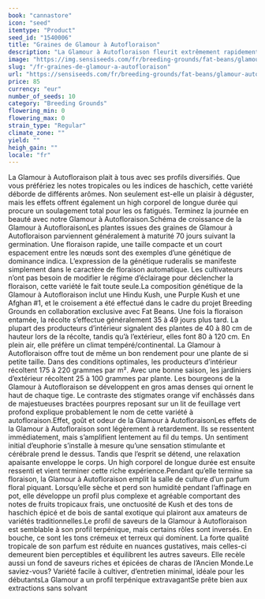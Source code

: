 ```yaml
---
book: "cannastore"
icon: "seed"
itemtype: "Product"
seed_id: "1540006"
title: "Graines de Glamour à Autofloraison"
description: "La Glamour à Autofloraison fleurit extrêmement rapidement et est compacte. Niveaux de THC de 19 à 23%. Profils onctueux et terreux aux nuances tropicales."
image: "https://img.sensiseeds.com/fr/breeding-grounds/fat-beans/glamour-autofloraison-image.png"
slug: "/fr-graines-de-glamour-a-autofloraison"
url: "https://sensiseeds.com/fr/breeding-grounds/fat-beans/glamour-autofloraison?a_aid=cannastore"
price: 85
currency: "eur"
number_of_seeds: 10
category: "Breeding Grounds"
flowering_min: 0
flowering_max: 0
strain_type: "Regular"
climate_zone: ""
yield: ""
heigh_gain: ""
locale: "fr"
---
```

La Glamour à Autofloraison plait à tous avec ses profils diversifiés. Que vous préfériez les notes tropicales ou les indices de haschich, cette variété déborde de différents arômes. Non seulement est-elle un plaisir à déguster, mais les effets offrent également un high corporel de longue durée qui procure un soulagement total pour les os fatigués. Terminez la journée en beauté avec notre Glamour à Autofloraison.Schéma de croissance de la Glamour à AutofloraisonLes plantes issues des graines de Glamour à Autofloraison parviennent généralement à maturité 70 jours suivant la germination. Une floraison rapide, une taille compacte et un court espacement entre les nœuds sont des exemples d’une génétique de dominance indica. L’expression de la génétique ruderalis se manifeste simplement dans le caractère de floraison automatique. Les cultivateurs n’ont pas besoin de modifier le régime d’éclairage pour déclencher la floraison, cette variété le fait toute seule.La composition génétique de la Glamour à Autofloraison inclut une Hindu Kush, une Purple Kush et une Afghan #1, et le croisement a été effectué dans le cadre du projet Breeding Grounds en collaboration exclusive avec Fat Beans. Une fois la floraison entamée, la récolte s’effectue généralement 35 à 49 jours plus tard. La plupart des producteurs d’intérieur signalent des plantes de 40 à 80 cm de hauteur lors de la récolte, tandis qu’à l’extérieur, elles font 80 à 120 cm. En plein air, elle préfère un climat tempéré/continental. La Glamour à Autofloraison offre tout de même un bon rendement pour une plante de si petite taille. Dans des conditions optimales, les producteurs d’intérieur récoltent 175 à 220 grammes par m². Avec une bonne saison, les jardiniers d’extérieur récoltent 25 à 100 grammes par plante. Les bourgeons de la Glamour à Autofloraison se développent en gros amas denses qui ornent le haut de chaque tige. Le contraste des stigmates orange vif enchâssés dans de majestueuses bractées pourpres reposant sur un lit de feuillage vert profond explique probablement le nom de cette variété à autofloraison.Effet, goût et odeur de la Glamour à AutofloraisonLes effets de la Glamour à Autofloraison sont légèrement à retardement. Ils se ressentent immédiatement, mais s’amplifient lentement au fil du temps. Un sentiment initial d’euphorie s’installe à mesure qu’une sensation stimulante et cérébrale prend le dessus. Tandis que l’esprit se détend, une relaxation apaisante enveloppe le corps. Un high corporel de longue durée est ensuite ressenti et vient terminer cette riche expérience.Pendant qu’elle termine sa floraison, la Glamour à Autofloraison emplit la salle de culture d’un parfum floral piquant. Lorsqu’elle sèche et perd son humidité pendant l’affinage en pot, elle développe un profil plus complexe et agréable comportant des notes de fruits tropicaux frais, une onctuosité de Kush et des tons de haschich épicé et de bois de santal exotique qui plairont aux amateurs de variétés traditionnelles.Le profil de saveurs de la Glamour à Autofloraison est semblable à son profil terpénique, mais certains rôles sont inversés. En bouche, ce sont les tons crémeux et terreux qui dominent. La forte qualité tropicale de son parfum est réduite en nuances gustatives, mais celles-ci demeurent bien perceptibles et équilibrent les autres saveurs. Elle recèle aussi un fond de saveurs riches et épicées de charas de l’Ancien Monde.Le saviez-vous? Variété facile à cultiver, d’entretien minimal, idéale pour les débutantsLa Glamour a un profil terpénique extravagantSe prête bien aux extractions sans solvant
